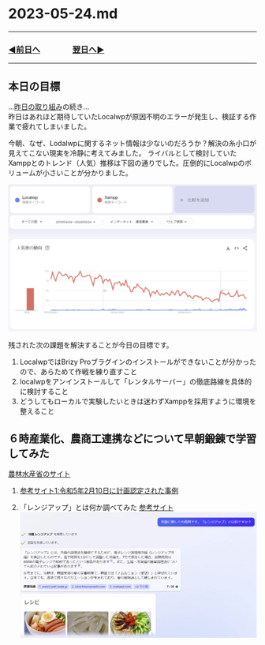# 2023-05-24.md

---
### [◀️前日へ](https://github.com/yuasys/chatty-journal/blob/main/2023/05/2023-05-23.md)&emsp;&emsp;&emsp;&emsp;[翌日へ▶️](https://github.com/yuasys/chatty-journal/blob/main/2023/05/2023-05-25.md)
---

## 本日の目標

...[昨日の取り組み](https://github.com/yuasys/chatty-journal/blob/main/2023/05/2023-05-23.md)の続き...  
昨日はあれほど期待していたLocalwpが原因不明のエラーが発生し、検証する作業で疲れてしまいました。  

今朝、なぜ、Lodalwpに関するネット情報は少ないのだろうか？解決の糸小口が見えてこない現実を冷静に考えてみました。 
ライバルとして検討していたXamppとのトレンド（人気）推移は下図の通りでした。圧倒的にLocalwpのボリュームが小さいことが分かりました。  

![過去１０年間のトレンド比較（Localwp VS Xampp）](https://github.com/yuasys/chatty-journal/blob/main/images/%E3%83%88%E3%83%AC%E3%83%B3%E3%83%89Xampp-Localwp.png)

残された次の課題を解決することが今日の目標です。

1. LocalwpではBrizy Proブラグインのインストールができないことが分かったので、あらためて作戦を練り直すこと
2. localwpをアンインストールして「レンタルサーバー」の徹底路線を具体的に検討すること
3. どうしてもローカルで実験したいときは迷わずXamppを採用すように環境を整えること

## ６時産業化、農商工連携などについて早朝鍛錬で学習してみた

[農林水産省のサイト](https://www.maff.go.jp/j/shokusan/sanki/nosyoko/)

1. [参考サイト1:令和5年2月10日に計画認定された事例](https://www.maff.go.jp/j/shokusan/sanki/nosyoko/attach/pdf/index-5.pdf)

2. 「レンジアップ」とは何か調べてみた [参考サイト](https://www.olive-hitomawashi.com/column/2019/02/post-4059.html)
![](https://github.com/yuasys/chatty-journal/blob/main/images/%E3%83%AC%E3%83%B3%E3%82%B8%E3%82%A2%E3%83%83%E3%83%97%E3%81%A8%E3%81%AF.png)
